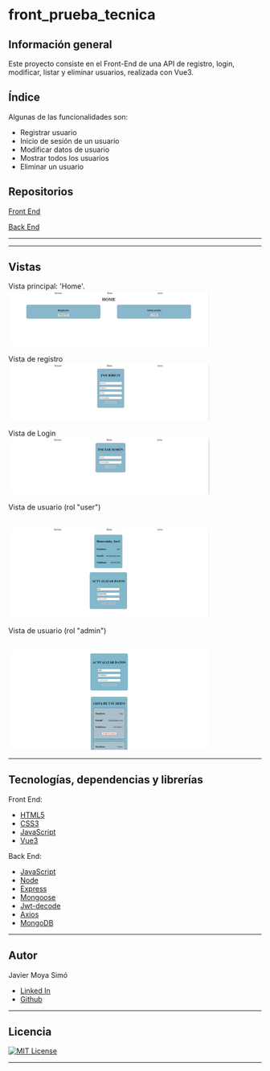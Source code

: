 # front_prueba_tecnica





## Información general

Este proyecto consiste en el Front-End de una API de registro, login, modificar, listar y eliminar usuarios, realizada con Vue3.


## Índice

Algunas de las funcionalidades son:


- Registrar usuario
- Inicio de sesión de un usuario
- Modificar datos de usuario
- Mostrar todos los usuarios
- Eliminar un usuario



## Repositorios

[Front End](https://github.com/JavierMoyaSimo/front_prueba_tecnica)

[Back End](https://github.com/JavierMoyaSimo/back_prueba_tecnica)

---

---

## Vistas

Vista principal: 'Home'.
<br>
<img src="./img/home.PNG" width="400em"/>
<br>

Vista de registro
<br>
<img src="./img/register.PNG" width="400em"/>
<br>

Vista de Login
<br>
<img src="./img/login.PNG" width="400em"/>
<br>

Vista de usuario (rol "user")

<br>
<img src="./img/user.PNG" width="400em"/>
<br>

Vista de usuario (rol "admin")

<br>
<img src="./img/admin.PNG" width="400em"/>
<br>


---

## Tecnologías, dependencias y librerías

Front End:

- [HTML5](https://html5.org/)
- [CSS3](https://developer.mozilla.org/en-US/docs/Web/CSS)
- [JavaScript](https://www.javascript.com/)
- [Vue3](https://vuejs.org/)


Back End:

- [JavaScript](https://www.javascript.com/)
- [Node](https://nodejs.org/en/)
- [Express](https://expressjs.com/)
- [Mongoose](https://mongoosejs.com/)
- [Jwt-decode](https://jwt.io/)
- [Axios](https://axios-http.com//)
- [MongoDB](https://www.mongodb.com/)

---

## Autor


Javier Moya Simó

- [Linked In](https://www.linkedin.com/in/javier-moya-simo/)
- [Github](https://github.com/JavierMoyaSimo)

---

## Licencia

[![MIT License](https://img.shields.io/badge/License-MIT-green.svg)](https://choosealicense.com/licenses/mit/)

---


